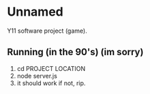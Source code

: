 # Unnamed
Y11 software project (game).
## Running (in the 90's) (im sorry)
1) cd PROJECT LOCATION
2) node server.js
3) it should work if not, rip.
